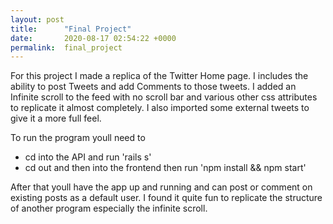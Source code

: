 ```yaml
---
layout: post
title:      "Final Project"
date:       2020-08-17 02:54:22 +0000
permalink:  final_project
---
```


For this project I made a replica of the Twitter Home page. I includes the ability to post Tweets and add Comments to those tweets. I added an Infinite scroll to the feed with no scroll bar and various other css attributes to replicate it almost completely. I also imported some external tweets to give it a more full feel.

To run the program youll need to

* cd into the API and run 'rails s'
* cd out and then into the frontend then run 'npm install && npm start'

After that youll have the app up and running and can post or comment on existing posts as a default user. I found it quite fun to replicate the structure of another program especially the infinite scroll.
